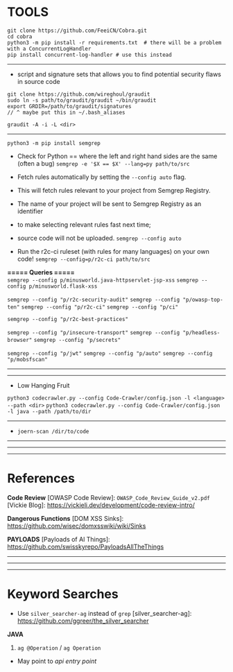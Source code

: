 # TOOLS

[cobra]: https://github.com/FeeiCN/Cobra
[documentation]: https://cobra-docs.readthedocs.io/en/stable/introduction/
[video]: https://www.youtube.com/watch?v=PAeD330wQnQ

```
git clone https://github.com/FeeiCN/Cobra.git
cd cobra
python3 -m pip install -r requirements.txt  # there will be a problem with a ConcurrentLogHandler
pip install concurrent-log-handler # use this instead

```

-------------------------------------------------------------

[graudit]: https://github.com/wireghoul/graudit
+ script and signature sets that allows you to find potential security flaws in source code
```
git clone https://github.com/wireghoul/graudit
sudo ln -s path/to/graudit/graudit ~/bin/graudit
export GRDIR=/path/to/graudit/signatures
// ^ maybe put this in ~/.bash_aliases
```

`graudit -A -i -L <dir>`


-------------------------------------------------------------


[semgrep]: https://github.com/returntocorp/semgrep
`python3 -m pip install semgrep`

+ Check for Python == where the left and right hand sides are the same (often a bug)
`semgrep -e '$X == $X' --lang=py path/to/src`

+ Fetch rules automatically by setting the `--config auto` flag.
+ This will fetch rules relevant to your project from Semgrep Registry.
+ The name of your project will be sent to Semgrep Registry as an identifier
+ to make selecting relevant rules fast next time;
+ source code will not be uploaded.
`semgrep --config auto`

+ Run the r2c-ci ruleset (with rules for many languages) on your own code!
`semgrep --config=p/r2c-ci path/to/src`


**===== Queries =====**  
`semgrep --config p/minusworld.java-httpservlet-jsp-xss`
`semgrep --config p/minusworld.flask-xss`

`semgrep --config "p/r2c-security-audit"`
`semgrep --config "p/owasp-top-ten"`
`semgrep --config "p/r2c-ci"`
`semgrep --config "p/ci"`


`semgrep --config "p/r2c-best-practices"`

`semgrep --config "p/insecure-transport"`
`semgrep --config "p/headless-browser"`
`semgrep --config "p/secrets"`


`semgrep --config "p/jwt"`
`semgrep --config "p/auto"`
`semgrep --config "p/mobsfscan"`

-------------------------------------------------------------


[CodeQL]: https://codeql.github.com/


-------------------------------------------------------------


[OWASP Code Crawler]: https://github.com/vmnguyen/Code-Crawler
[Owasp Code Crawler Database]: https://gist.github.com/boyter/31f8226abdefaf723c987bdb6d8ea7f3
+ Low Hanging Fruit

`python3 codecrawler.py --config Code-Crawler/config.json -l <language> --path <dir>`
`python3 codecrawler.py --config Code-Crawler/config.json -l java --path /path/to/dir`

-------------------------------------------------------------


[Joern]: https://github.com/joernio/joern
[Using Joern]: https://www.youtube.com/watch?v=qtGRNb_2Khs&list=PLYyY1D3vDdgAPlrbt3kU8qJWThny6W-yG&index=3

+ `joern-scan /dir/to/code`

-------------------------------------------------------------
-------------------------------------------------------------
-------------------------------------------------------------


# References

**Code Review**
[OWASP Code Review]: `OWASP_Code_Review_Guide_v2.pdf`
[Vickie Blog]: https://vickieli.dev/development/code-review-intro/


**Dangerous Functions**
[DOM XSS Sinks]: https://github.com/wisec/domxsswiki/wiki/Sinks


**PAYLOADS**
[Payloads of Al Things]: https://github.com/swisskyrepo/PayloadsAllTheThings



-------------------------------------------------------------
-------------------------------------------------------------
-------------------------------------------------------------


# Keyword Searches

+ Use `silver_searcher-ag` instead of `grep`
[silver_searcher-ag]: https://github.com/ggreer/the_silver_searcher

**JAVA**
1. `ag @Operation` / `ag Operation`
  + May point to _api entry point_
 
